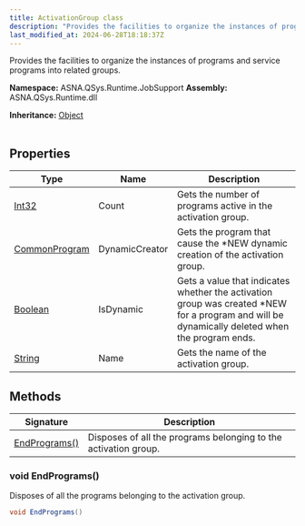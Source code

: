```yaml
---
title: ActivationGroup class
description: "Provides the facilities to organize the instances of programs and service programs into related groups. "
last_modified_at: 2024-06-28T18:18:37Z
---
```


Provides the facilities to organize the instances of programs and service programs into related groups.

**Namespace:** ASNA.QSys.Runtime.JobSupport
**Assembly:** ASNA.QSys.Runtime.dll

**Inheritance:** [Object](https://docs.microsoft.com/en-us/dotnet/api/system.object)
<br>
<br>

## Properties

| Type | Name | Description
| --- | --- | --- 
| [Int32](https://learn.microsoft.com/en-us/dotnet/csharp/language-reference/builtin-types/integral-numeric-types) | Count | Gets the number of programs active in the activation group. |
| [CommonProgram](/reference/runtime/qsys-runtime-job-support/common-program.html) | DynamicCreator | Gets the program that cause the *NEW dynamic creation of the activation group. |
| [Boolean](https://docs.microsoft.com/en-us/dotnet/api/system.boolean) | IsDynamic | Gets a value that indicates whether the activation group was created *NEW for a program and will be dynamically deleted when the program ends. |
| [String](https://learn.microsoft.com/en-us/dotnet/api/system.string?view=net-8.0) | Name | Gets the name of the activation group. |

## Methods

| Signature | Description |
| --- | --- |
| [EndPrograms()](#void-endprograms) | Disposes of all the programs belonging to the activation group.

### void EndPrograms()

Disposes of all the programs belonging to the activation group.

```cs
void EndPrograms()
```
